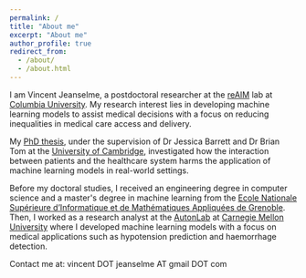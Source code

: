 ```yaml
---
permalink: /
title: "About me"
excerpt: "About me"
author_profile: true
redirect_from: 
  - /about/
  - /about.html
---
```


I am Vincent Jeanselme, a postdoctoral researcher at the [reAIM](https://reaim-lab.github.io/) lab at [Columbia University](https://www.columbia.edu/). My research interest lies in developing machine learning models to assist medical decisions with a focus on reducing inequalities in medical care access and delivery.

My [PhD thesis](https://doi.org/10.17863/CAM.112135), under the supervision of Dr Jessica Barrett and Dr Brian Tom at the [University of Cambridge](https://www.cam.ac.uk/), investigated how the interaction between patients and the healthcare system harms the application of machine learning models in real-world settings.

Before my doctoral studies, I received an engineering degree in computer science and a master's degree in machine learning from the [Ecole Nationale Supérieure d’Informatique et de Mathématiques Appliquées de Grenoble](https://ensimag.grenoble-inp.fr/). Then, I worked as a research analyst at the [AutonLab](https://autonlab.org/) at [Carnegie Mellon University](https://www.cmu.edu/) where I developed machine learning models with a focus on medical applications such as hypotension prediction and haemorrhage detection.  


Contact me at: vincent DOT jeanselme AT gmail DOT com